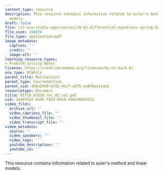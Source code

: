 ```yaml
---
content_type: resource
description: This resource contains information related to euler's method and linear
  models.
draft: false
file: /ol-ocw-studio-app/courses/18-03-differential-equations-spring-2010/2ed47d1eda45f82d89e9416e3bbb5222_MIT18_03S10_rec_03_sol.pdf
file_size: 158074
file_type: application/pdf
image_metadata:
  caption: ''
  credit: ''
  image-alt: ''
learning_resource_types:
- Problem-solving Notes
license: https://creativecommons.org/licenses/by-nc-sa/4.0/
ocw_type: OCWFile
parent_title: Recitations
parent_type: CourseSection
parent_uid: 4b0e29d9-bfd2-45cf-a675-ee8f8ee1e3a2
resourcetype: Document
title: MIT18_03S10_rec_03_sol.pdf
uid: 2ed47d1e-da45-f82d-89e9-416e3bbb5222
video_files:
  archive_url: ''
  video_captions_file: ''
  video_thumbnail_file: ''
  video_transcript_file: ''
video_metadata:
  source: ''
  video_speakers: ''
  video_tags: ''
  youtube_description: ''
  youtube_id: ''
---
```

This resource contains information related to euler's method and linear models.